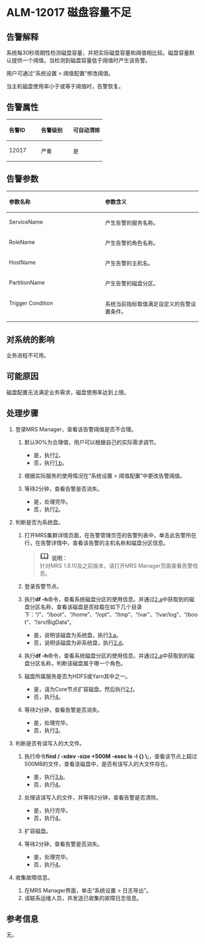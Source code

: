# ALM-12017 磁盘容量不足<a name="ZH-CN_TOPIC_0191883074"></a>

## 告警解释<a name="zh-cn_topic_0191813938_section33728370102144"></a>

系统每30秒周期性检测磁盘容量，并把实际磁盘容量和阈值相比较。磁盘容量默认提供一个阈值。当检测到磁盘容量低于阈值时产生该告警。

用户可通过“系统设置 \> 阈值配置”修改阈值。

当主机磁盘使用率小于或等于阈值时，告警恢复。

## 告警属性<a name="zh-cn_topic_0191813938_section12259062102156"></a>

<a name="zh-cn_topic_0191813938_table29900204102139"></a>
<table><thead align="left"><tr id="zh-cn_topic_0191813938_row23378999102139"><th class="cellrowborder" valign="top" width="33.33333333333333%" id="mcps1.1.4.1.1"><p id="zh-cn_topic_0191813938_p14650739102139"><a name="zh-cn_topic_0191813938_p14650739102139"></a><a name="zh-cn_topic_0191813938_p14650739102139"></a><strong id="zh-cn_topic_0191813938_b64747794102139"><a name="zh-cn_topic_0191813938_b64747794102139"></a><a name="zh-cn_topic_0191813938_b64747794102139"></a>告警ID</strong></p>
</th>
<th class="cellrowborder" valign="top" width="33.33333333333333%" id="mcps1.1.4.1.2"><p id="zh-cn_topic_0191813938_p10079948102139"><a name="zh-cn_topic_0191813938_p10079948102139"></a><a name="zh-cn_topic_0191813938_p10079948102139"></a><strong id="zh-cn_topic_0191813938_b23610674102139"><a name="zh-cn_topic_0191813938_b23610674102139"></a><a name="zh-cn_topic_0191813938_b23610674102139"></a>告警级别</strong></p>
</th>
<th class="cellrowborder" valign="top" width="33.33333333333333%" id="mcps1.1.4.1.3"><p id="zh-cn_topic_0191813938_p33416452102139"><a name="zh-cn_topic_0191813938_p33416452102139"></a><a name="zh-cn_topic_0191813938_p33416452102139"></a><strong id="zh-cn_topic_0191813938_b32312619102139"><a name="zh-cn_topic_0191813938_b32312619102139"></a><a name="zh-cn_topic_0191813938_b32312619102139"></a>可自动清除</strong></p>
</th>
</tr>
</thead>
<tbody><tr id="zh-cn_topic_0191813938_row22378115102139"><td class="cellrowborder" valign="top" width="33.33333333333333%" headers="mcps1.1.4.1.1 "><p id="zh-cn_topic_0191813938_p688022102139"><a name="zh-cn_topic_0191813938_p688022102139"></a><a name="zh-cn_topic_0191813938_p688022102139"></a>12017</p>
</td>
<td class="cellrowborder" valign="top" width="33.33333333333333%" headers="mcps1.1.4.1.2 "><p id="zh-cn_topic_0191813938_p55729830102139"><a name="zh-cn_topic_0191813938_p55729830102139"></a><a name="zh-cn_topic_0191813938_p55729830102139"></a>严重</p>
</td>
<td class="cellrowborder" valign="top" width="33.33333333333333%" headers="mcps1.1.4.1.3 "><p id="zh-cn_topic_0191813938_p17822362102139"><a name="zh-cn_topic_0191813938_p17822362102139"></a><a name="zh-cn_topic_0191813938_p17822362102139"></a>是</p>
</td>
</tr>
</tbody>
</table>

## 告警参数<a name="zh-cn_topic_0191813938_section6282523010223"></a>

<a name="zh-cn_topic_0191813938_table40491443102139"></a>
<table><thead align="left"><tr id="zh-cn_topic_0191813938_row24645368102139"><th class="cellrowborder" valign="top" width="50%" id="mcps1.1.3.1.1"><p id="zh-cn_topic_0191813938_p50117754102139"><a name="zh-cn_topic_0191813938_p50117754102139"></a><a name="zh-cn_topic_0191813938_p50117754102139"></a><strong id="zh-cn_topic_0191813938_b48406608102139"><a name="zh-cn_topic_0191813938_b48406608102139"></a><a name="zh-cn_topic_0191813938_b48406608102139"></a>参数名称</strong></p>
</th>
<th class="cellrowborder" valign="top" width="50%" id="mcps1.1.3.1.2"><p id="zh-cn_topic_0191813938_p28621152102139"><a name="zh-cn_topic_0191813938_p28621152102139"></a><a name="zh-cn_topic_0191813938_p28621152102139"></a><strong id="zh-cn_topic_0191813938_b56263781102139"><a name="zh-cn_topic_0191813938_b56263781102139"></a><a name="zh-cn_topic_0191813938_b56263781102139"></a>参数含义</strong></p>
</th>
</tr>
</thead>
<tbody><tr id="zh-cn_topic_0191813938_row36611985102139"><td class="cellrowborder" valign="top" width="50%" headers="mcps1.1.3.1.1 "><p id="zh-cn_topic_0191813938_p12780810102139"><a name="zh-cn_topic_0191813938_p12780810102139"></a><a name="zh-cn_topic_0191813938_p12780810102139"></a>ServiceName</p>
</td>
<td class="cellrowborder" valign="top" width="50%" headers="mcps1.1.3.1.2 "><p id="zh-cn_topic_0191813938_p28612724102139"><a name="zh-cn_topic_0191813938_p28612724102139"></a><a name="zh-cn_topic_0191813938_p28612724102139"></a>产生告警的服务名称。</p>
</td>
</tr>
<tr id="zh-cn_topic_0191813938_row56187931102139"><td class="cellrowborder" valign="top" width="50%" headers="mcps1.1.3.1.1 "><p id="zh-cn_topic_0191813938_p54928561102139"><a name="zh-cn_topic_0191813938_p54928561102139"></a><a name="zh-cn_topic_0191813938_p54928561102139"></a>RoleName</p>
</td>
<td class="cellrowborder" valign="top" width="50%" headers="mcps1.1.3.1.2 "><p id="zh-cn_topic_0191813938_p20028427102139"><a name="zh-cn_topic_0191813938_p20028427102139"></a><a name="zh-cn_topic_0191813938_p20028427102139"></a>产生告警的角色名称。</p>
</td>
</tr>
<tr id="zh-cn_topic_0191813938_row46038117102139"><td class="cellrowborder" valign="top" width="50%" headers="mcps1.1.3.1.1 "><p id="zh-cn_topic_0191813938_p38100001102139"><a name="zh-cn_topic_0191813938_p38100001102139"></a><a name="zh-cn_topic_0191813938_p38100001102139"></a>HostName</p>
</td>
<td class="cellrowborder" valign="top" width="50%" headers="mcps1.1.3.1.2 "><p id="zh-cn_topic_0191813938_p66201237102139"><a name="zh-cn_topic_0191813938_p66201237102139"></a><a name="zh-cn_topic_0191813938_p66201237102139"></a>产生告警的主机名。</p>
</td>
</tr>
<tr id="zh-cn_topic_0191813938_row58940228102139"><td class="cellrowborder" valign="top" width="50%" headers="mcps1.1.3.1.1 "><p id="zh-cn_topic_0191813938_p9429184102139"><a name="zh-cn_topic_0191813938_p9429184102139"></a><a name="zh-cn_topic_0191813938_p9429184102139"></a>PartitionName</p>
</td>
<td class="cellrowborder" valign="top" width="50%" headers="mcps1.1.3.1.2 "><p id="zh-cn_topic_0191813938_p25566473102139"><a name="zh-cn_topic_0191813938_p25566473102139"></a><a name="zh-cn_topic_0191813938_p25566473102139"></a>产生告警的磁盘分区。</p>
</td>
</tr>
<tr id="zh-cn_topic_0191813938_row28771670102139"><td class="cellrowborder" valign="top" width="50%" headers="mcps1.1.3.1.1 "><p id="zh-cn_topic_0191813938_p48803900102139"><a name="zh-cn_topic_0191813938_p48803900102139"></a><a name="zh-cn_topic_0191813938_p48803900102139"></a>Trigger Condition</p>
</td>
<td class="cellrowborder" valign="top" width="50%" headers="mcps1.1.3.1.2 "><p id="zh-cn_topic_0191813938_p60801827102139"><a name="zh-cn_topic_0191813938_p60801827102139"></a><a name="zh-cn_topic_0191813938_p60801827102139"></a>系统当前指标取值满足自定义的告警设置条件。</p>
</td>
</tr>
</tbody>
</table>

## 对系统的影响<a name="zh-cn_topic_0191813938_section14307814102210"></a>

业务进程不可用。

## 可能原因<a name="zh-cn_topic_0191813938_section21983945102215"></a>

磁盘配置无法满足业务需求，磁盘使用率达到上限。

## 处理步骤<a name="zh-cn_topic_0191813938_section43305119102220"></a>

1.  登录MRS Manager，查看该告警阈值是否不合理。
    1.  默认90%为合理值，用户可以根据自己的实际需求调节。
        -   是，执行[2](#zh-cn_topic_0191813938_li1589085510271)。
        -   否，执行[1.b](#zh-cn_topic_0191813938_li39303074103210)。

    2.  <a name="zh-cn_topic_0191813938_li39303074103210"></a>根据实际服务的使用情况在“系统设置 \> 阈值配置”中更改告警阈值。
    3.  等待2分钟，查看告警是否消失。
        -   是，处理完毕。
        -   否，执行[2](#zh-cn_topic_0191813938_li1589085510271)。

2.  <a name="zh-cn_topic_0191813938_li1589085510271"></a>判断是否为系统盘。
    1.  <a name="zh-cn_topic_0191813938_li4203435103158"></a>打开MRS集群详情页面，在告警管理页签的告警列表中，单击此告警所在行，在告警详情中，查看该告警的主机名称和磁盘分区信息。

        >![](public_sys-resources/icon-note.gif) **说明：**   
        >针对MRS 1.8.10及之前版本，请打开MRS Manager页面查看告警信息。  

    2.  登录告警节点。
    3.  执行**df -h**命令，查看系统磁盘分区的使用信息。并通过[2.a](#zh-cn_topic_0191813938_li4203435103158)中获取到的磁盘分区名称，查看该磁盘是否挂载在如下几个目录下：“/”、“/boot”、“/home”、“/opt”、“/tmp”、“/var”、“/var/log”、“/boot”、“/srv/BigData”。
        -   是，说明该磁盘为系统盘，执行[3.a](#zh-cn_topic_0191813938_li3904890010377)。
        -   否，说明该磁盘为非系统盘，执行[2.d](#zh-cn_topic_0191813938_li22825392103158)。

    4.  <a name="zh-cn_topic_0191813938_li22825392103158"></a>执行**df -h**命令，查看系统磁盘分区的使用信息。并通过[2.a](#zh-cn_topic_0191813938_li4203435103158)中获取到的磁盘分区名称，判断该磁盘属于哪一个角色。
    5.  磁盘所属服务是否为HDFS或Yarn其中之一。
        -   是，请为Core节点扩容磁盘。然后执行[2.f](#zh-cn_topic_0191813938_li23401589103652)。
        -   否，执行[4](#zh-cn_topic_0191813938_li572522141314)。

    6.  <a name="zh-cn_topic_0191813938_li23401589103652"></a>等待2分钟，查看告警是否消失。
        -   是，处理完毕。
        -   否，执行[3](#zh-cn_topic_0191813938_li1854606410341)。

3.  <a name="zh-cn_topic_0191813938_li1854606410341"></a>判断是否有误写入的大文件。
    1.  <a name="zh-cn_topic_0191813938_li3904890010377"></a>执行命令**find / -xdev -size +500M -exec ls -l \{\} \\;**，查看该节点上超过500MB的文件，查看该磁盘中，是否有误写入的大文件存在。
        -   是，执行[3.b](#zh-cn_topic_0191813938_li65656242103715)。
        -   否，执行[4](#zh-cn_topic_0191813938_li572522141314)。

    2.  <a name="zh-cn_topic_0191813938_li65656242103715"></a>处理该误写入的文件，并等待2分钟，查看告警是否清除。
        -   是，执行完毕。
        -   否，执行[4](#zh-cn_topic_0191813938_li572522141314)。

    3.  扩容磁盘。
    4.  等待2分钟，查看告警是否消失。
        -   是，处理完毕。
        -   否，执行[4](#zh-cn_topic_0191813938_li572522141314)。

4.  <a name="zh-cn_topic_0191813938_li572522141314"></a>收集故障信息。
    1.  在MRS Manager界面，单击“系统设置 \> 日志导出”。
    2.  请联系运维人员，并发送已收集的故障日志信息。


## **参考信息**<a name="zh-cn_topic_0191813938_section13081136172452"></a>

无。

